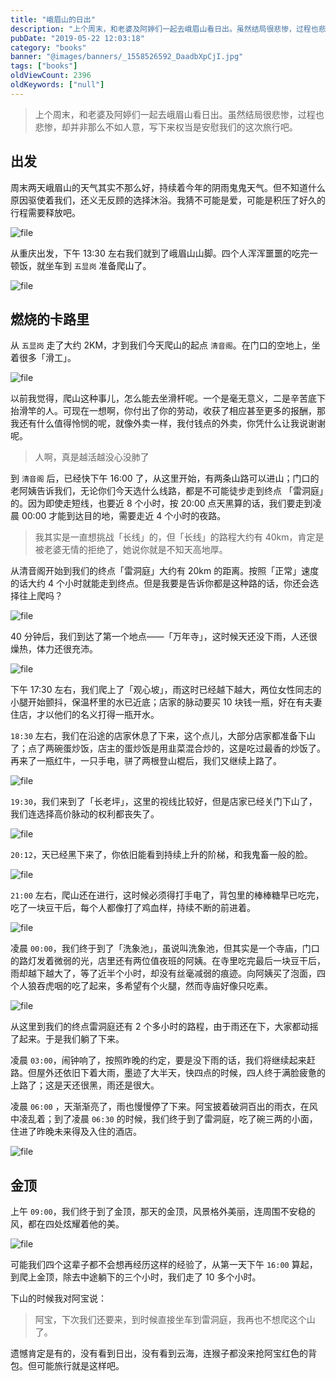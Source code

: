 ```yaml
---
title: "峨眉⼭的⽇出"
description: "上个周末，和⽼婆及阿婷们⼀起去峨眉⼭看⽇出。虽然结局很悲惨，过程也悲惨，却并⾮那么不如⼈意，写下来权当是安慰我们的这次旅⾏吧。"
pubDate: "2019-05-22 12:03:18"
category: "books"
banner: "@images/banners/_1558526592_DaadbXpCjI.jpg"
tags: ["books"]
oldViewCount: 2396
oldKeywords: ["null"]
---
```


> 上个周末，和⽼婆及阿婷们⼀起去峨眉⼭看⽇出。虽然结局很悲惨，过程也悲惨，却并⾮那么不如⼈意，写下来权当是安慰我们的这次旅⾏吧。

## 出发
周末两天峨眉⼭的天⽓其实不那么好，持续着今年的阴⾬⻤鬼天⽓。但不知道什么原因驱使着我们，还义⽆反顾的选择沐浴。我猜不可能是爱，可能是积压了好久的⾏程需要释放吧。

![file](https://images.godruoyi.com/posts/201905/22/_1558524742_ZVQ4p39w6K.jpeg)

从重庆出发，下午 13:30 左右我们就到了峨眉⼭⼭脚。四个⼈浑浑噩噩的吃完⼀顿饭，就坐⻋到 `五显岗` 准备爬⼭了。

![file](https://images.godruoyi.com/posts/201905/22/_1558524766_PnNSXHNmta.jpeg)

## 燃烧的卡路⾥

从 `五显岗` ⾛了⼤约 2KM，才到我们今天爬⼭的起点 `清⾳阁`。在门口的空地上，坐着很多「滑工」。

![file](https://images.godruoyi.com/posts/201905/22/_1558527894_CIOHVduWfg.jpeg)

以前我觉得，爬⼭这种事⼉，怎么能去坐滑杆呢。⼀个是毫⽆意义，二是⾟苦底下抬滑竿的⼈。可现在⼀想啊，你付出了你的劳动，收获了相应甚⾄更多的报酬，那我还有什么值得怜悯的呢，就像外卖一样，我付钱点的外卖，你凭什么让我说谢谢呢。

> 人啊，真是越活越没⼼没肺了

到 `清⾳阁` 后，已经快下午 16:00 了，从这里开始，有两条⼭路可以进⼭；门口的老阿姨告诉我们，无论你们今天选什么线路，都是不可能徒步走到终点 「雷洞庭」的。因为即使走短线，也要近 8 个小时，按 20:00 点天黑算的话，我们要走到凌晨 00:00 才能到达目的地，需要走近 4 个小时的夜路。

> 我其实是一直想挑战「长线」的，但「长线」的路程大约有 40km，肯定是被老婆无情的拒绝了，她说你就是不知天高地厚。

从清音阁开始到我们的终点「雷洞庭」大约有 20km 的距离。按照「正常」速度的话大约 4 个小时就能走到终点。但是我要是告诉你都是这种路的话，你还会选择往上爬吗？

![file](https://images.godruoyi.com/posts/201905/22/_1558527903_VB4nZqbF7c.jpeg)

40 分钟后，我们到达了第一个地点——「万年寺」，这时候天还没下雨，人还很燥热，体力还很充沛。

![file](https://images.godruoyi.com/posts/201905/22/_1558524813_vaIxAwYHsE.jpeg)

下午 17:30 左右，我们爬上了「观心坡」，雨这时已经越下越大，两位女性同志的小腿开始颤抖，保温杯里的水已近底；店家的脉动要买 10 块钱一瓶，好在有夫妻住店，才以他们的名义打得一瓶开水。

`18:30` 左右，我们在沿途的店家休息了下来，这个点儿，大部分店家都准备下山了；点了两碗蛋炒饭，店主的蛋炒饭是用韭菜混合炒的，这是吃过最香的炒饭了。再来了一瓶红牛，一只手电，骈了两根登山棍后，我们又继续上路了。

![file](https://images.godruoyi.com/posts/201905/23/_1558592173_eWbCIhpnJx.png)

`19:30`，我们来到了「长老坪」，这里的视线比较好，但是店家已经关门下山了，我们连选择高价脉动的权利都丧失了。

![file](https://images.godruoyi.com/posts/201905/22/_1558527947_bnlqR2zG0R.jpeg)

`20:12`，天已经黑下来了，你依旧能看到持续上升的阶梯，和我鬼畜一般的脸。

![file](https://images.godruoyi.com/posts/201905/22/_1558527962_maRTAr7BlF.jpeg)

`21:00` 左右，爬山还在进行，这时候必须得打手电了，背包里的棒棒糖早已吃完，吃了一块豆干后，每个人都像打了鸡血样，持续不断的前进着。

![file](https://images.godruoyi.com/posts/201905/22/_1558527953_F8AjDehi5I.jpeg)

凌晨 `00:00`，我们终于到了「洗象池」，虽说叫洗象池，但其实是一个寺庙，门口的路灯发着微弱的光，店里还有两位值夜班的阿姨。在寺里吃完最后一块豆干后，雨却越下越大了，等了近半个小时，却没有丝毫减弱的痕迹。向阿姨买了泡面，四个人狼吞虎咽的吃了起来，多希望有个火腿，然而寺庙好像只吃素。

![file](https://images.godruoyi.com/posts/201905/22/_1558528206_wbEsHqy4my.png)

从这里到我们的终点雷洞庭还有 2 个多小时的路程，由于雨还在下，大家都动摇了起来。于是我们躺了下来。

凌晨 `03:00`，闹钟响了，按照昨晚的约定，要是没下雨的话，我们将继续起来赶路。但屋外还依旧下着大雨，墨迹了大半天，快四点的时候，四人终于满脸疲惫的上路了；这是天还很黑，雨还是很大。

凌晨 `06:00` ，天渐渐亮了，雨也慢慢停了下来。阿宝披着破洞百出的雨衣，在风中凌乱着；到了凌晨 `06:30` 的时候，我们终于到了雷洞庭，吃了碗三两的小面，住进了昨晚未来得及入住的酒店。

![file](https://images.godruoyi.com/posts/201905/22/_1558528121_h7EogmzXla.jpeg)

## 金顶

上午 `09:00`，我们终于到了金顶，那天的金顶，风景格外美丽，连周围不安稳的风，都在四处炫耀着他的美。

![file](https://images.godruoyi.com/posts/201905/22/_1558528125_LN0WQoeMqm.jpeg)

可能我们四个这辈子都不会想再经历这样的经验了，从第一天下午 `16:00` 算起，到爬上金顶，除去中途躺下的三个小时，我们走了 10 多个小时。

下山的时候我对阿宝说：

> 阿宝，下次我们还要来，到时候直接坐车到雷洞庭，我再也不想爬这个山了。

遗憾肯定是有的，没有看到日出，没有看到云海，连猴子都没来抢阿宝红色的背包。但可能旅行就是这样吧。

